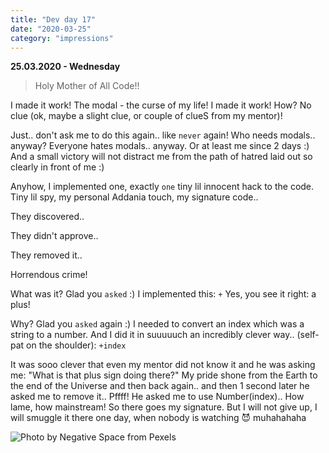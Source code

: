 ```yaml
---
title: "Dev day 17"
date: "2020-03-25"
category: "impressions"
---
```


**25.03.2020 - Wednesday**

> Holy Mother of All Code!!

I made it work! The modal - the curse of my life! I made it work! How? No clue (ok, maybe a slight clue, or couple of clueS from my mentor)!

Just.. don't ask me to do this again.. like `never` again! Who
needs modals.. anyway? Everyone hates modals.. anyway. Or at least me
since 2 days :) And a small victory will not distract me from the path of hatred laid out so clearly in front of me :)

Anyhow, I implemented one, exactly `one` tiny lil innocent hack
to the code. Tiny lil spy, my personal Addania touch, my signature code..

They discovered..

They didn't approve..

They removed it..

Horrendous crime!

What was it? Glad you `asked` :) I implemented this:
`+` Yes, you see it right: a plus!

Why? Glad you `asked` again :) I needed to convert an index
which was a string to a number. And I did it in suuuuuch an incredibly
clever way.. (self-pat on the shoulder): `+index`

It was sooo clever that even my mentor did not know it and he was asking me: "What is that plus sign doing there?" My pride shone from the Earth to the end of the Universe and then back again.. and then 1 second later he asked me to remove it.. Pffff! He asked me to use Number(index).. How lame, how mainstream! So there goes my signature. But I will not give up, I will smuggle it there one day, when nobody is watching 😈 muhahahaha

<img src="https://i.imgur.com/WmemWdA.jpg" alt="Photo by Negative Space from Pexels" />
